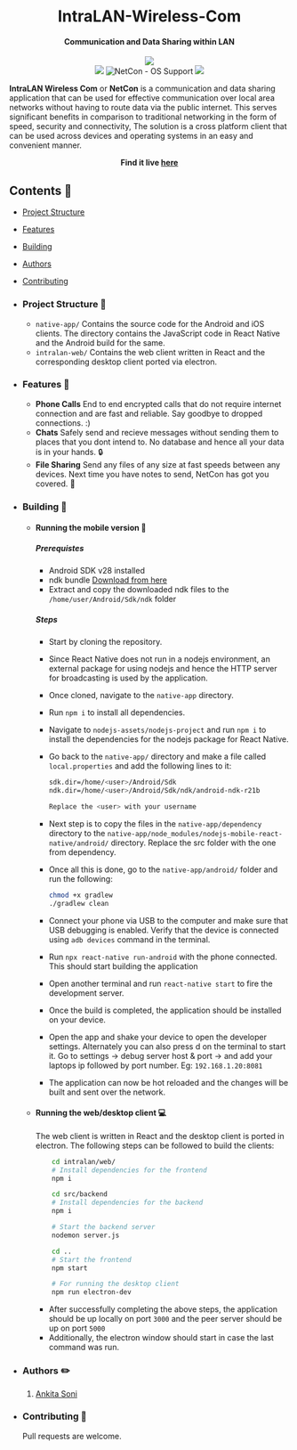 <h1 align="center">
	IntraLAN-Wireless-Com
</h1>

<h4 align="center">
  Communication and Data Sharing within LAN
</h4>
  <div align="center">
<img src="intra_lan_web/public/favicon.ico">
  </div>
<div align="center">
<img src="https://img.shields.io/badge/Made%20By-VS%20AN-blue">
<img src="https://raw.githubusercontent.com/wiki/ryanoasis/nerd-fonts/images/faux-shield-badge-os-logos.svg?sanitize=true" alt="NetCon - OS Support">
  <a href="https://github.com/vasusharma7/intralan-wireless-com/blob/master/LICENSE"><img src=https://img.shields.io/github/license/sourcerer-io/sourcerer-app.svg?colorB=ff0000></a>
</div>

<b>IntraLAN Wireless Com</b> or <b>NetCon</b> is a communication and data sharing application that can be used for effective communication over local area networks without having to route data via the public internet. This serves significant benefits in comparison to traditional networking in the form of speed, security and connectivity, The solution is a cross platform client that can be used across devices and operating systems in an easy and convenient manner.

<div align="center">
<b>Find it live  <a href="https://play.google.com/store/apps/details?id=com.vasusharma7.intralancom">here</a></b>  
</div>

<!-- ## Demo Video for the project

https://user-images.githubusercontent.com/40715071/116125931-b175b380-a6e3-11eb-922d-00540561be80.mp4 

-->

## Contents :dart:

- [Project Structure](#project-structure)
- [Features](#features)
- [Building](#building)
- [Authors](#authors)
- [Contributing](#contributing)

- ### Project Structure :pushpin:

  - `native-app/` Contains the source code for the Android and iOS clients. The directory contains the JavaScript code in React Native and the Android build for the same.
  - `intralan-web/` Contains the web client written in React and the corresponding desktop client ported via electron.

- ### Features :page_with_curl:

  - <b>Phone Calls</b>
    End to end encrypted calls that do not require internet connection and are fast and reliable. Say goodbye to dropped connections. :)
  - <b>Chats</b>
    Safely send and recieve messages without sending them to places that you dont intend to. No database and hence all your data is in your hands. :lock:
  - <b>File Sharing</b>
    Send any files of any size at fast speeds between any devices. Next time you have notes to send, NetCon has got you covered. :file_folder:

- ### Building :wrench:

  - #### Running the mobile version :iphone:

    ##### Prerequistes

    - Android SDK v28 installed
    - ndk bundle <a href="https://dl.google.com/android/repository/android-ndk-r21b-linux-x86_64.zip">Download from here</a>
    - Extract and copy the downloaded ndk files to the `/home/user/Android/Sdk/ndk` folder

    ##### Steps

    - Start by cloning the repository.
    - Since React Native does not run in a nodejs environment, an external package for using nodejs and hence the HTTP server for broadcasting is used by the application.
    - Once cloned, navigate to the `native-app` directory.
    - Run `npm i` to install all dependencies.
    - Navigate to `nodejs-assets/nodejs-project` and run `npm i` to install the dependencies for the nodejs package for React Native.
    - Go back to the `native-app/` directory and make a file called `local.properties` and add the following lines to it:

      ```sh
      sdk.dir=/home/<user>/Android/Sdk
      ndk.dir=/home/<user>/Android/Sdk/ndk/android-ndk-r21b

      Replace the <user> with your username
      ```

    - Next step is to copy the files in the `native-app/dependency` directory to the `native-app/node_modules/nodejs-mobile-react-native/android/` directory. Replace the src folder with the one from dependency.
    - Once all this is done, go to the `native-app/android/` folder and run the following:

      ```sh
      chmod +x gradlew
      ./gradlew clean
      ```

    - Connect your phone via USB to the computer and make sure that USB debugging is enabled. Verify that the device is connected using `adb devices` command in the terminal.
    - Run `npx react-native run-android` with the phone connected. This should start building the application
    - Open another terminal and run `react-native start` to fire the development server.
    - Once the build is completed, the application should be installed on your device.
    - Open the app and shake your device to open the developer settings. Alternately you can also press d on the terminal to start it. Go to settings -> debug server host & port -> and add your laptops ip followed by port number. Eg: `192.168.1.20:8081`
    - The application can now be hot reloaded and the changes will be built and sent over the network.

  - #### Running the web/desktop client :computer:

    The web client is written in React and the desktop client is ported in electron. The following steps can be followed to build the clients:

    ```sh
        cd intralan/web/
        # Install dependencies for the frontend
        npm i

        cd src/backend
        # Install dependencies for the backend
        npm i

        # Start the backend server
        nodemon server.js

        cd ..
        # Start the frontend
        npm start

        # For running the desktop client
        npm run electron-dev

    ```

    - After successfully completing the above steps, the application should be up locally on port `3000` and the peer server should be up on port `5000`
    - Additionally, the electron window should start in case the last command was run.

- ### Authors :pencil2:

  1. [Ankita Soni]([https://github.com/vasusharma7](https://github.com/Ankita19soni))
 

- ### Contributing :memo:

  Pull requests are welcome.
